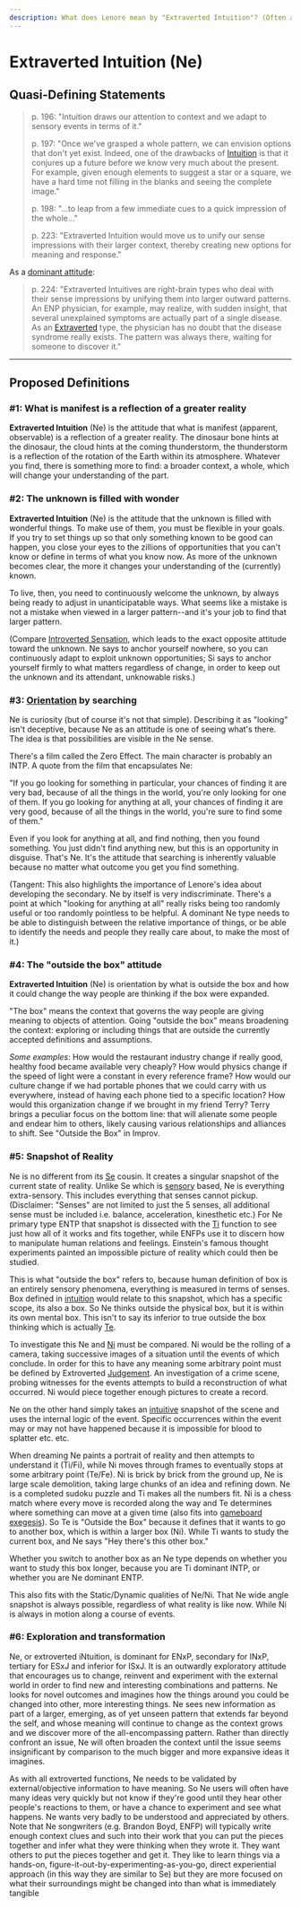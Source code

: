 ```yaml
---
description: What does Lenore mean by "Extraverted Intuition"? (Often abbreviated "Ne".)
---
```


# Extraverted Intuition (Ne)

## Quasi-Defining Statements

> p. 196: "Intuition draws our attention to context and we adapt to sensory events in terms of it."
>
> p. 197: "Once we've grasped a whole pattern, we can envision options that don't yet exist. Indeed, one of the drawbacks of [Intuition](./) is that it conjures up a future before we know very much about the present. For example, given enough elements to suggest a star or a square, we have a hard time not filling in the blanks and seeing the complete image."
>
> p. 198: "...to leap from a few immediate cues to a quick impression of the whole..."
>
> p. 223: "Extraverted Intuition would move us to unify our sense impressions with their larger context, thereby creating new options for meaning and response."

As a [dominant attitude](../../cognitive-stack/dominant-function.md):&#x20;

> p. 224: "Extraverted Intuitives are right-brain types who deal with their sense impressions by unifying them into larger outward patterns. An ENP physician, for example, may realize, with sudden insight, that several unexplained symptoms are actually part of a single disease. As an [Extraverted](../../attitude.md) type, the physician has no doubt that the disease syndrome really exists. The pattern was always there, waiting for someone to discover it."

***

## Proposed Definitions

### #1: What is manifest is a reflection of a greater reality

**Extraverted Intuition** (Ne) is the attitude that what is manifest (apparent, observable) is a reflection of a greater reality. The dinosaur bone hints at the dinosaur, the cloud hints at the coming thunderstorm, the thunderstorm is a reflection of the rotation of the Earth within its atmosphere. Whatever you find, there is something more to find: a broader context, a whole, which will change your understanding of the part.

### #2: The unknown is filled with wonder

**Extraverted Intuition** (Ne) is the attitude that the unknown is filled with wonderful things. To make use of them, you must be flexible in your goals. If you try to set things up so that only something known to be good can happen, you close your eyes to the zillions of opportunities that you can't know or define in terms of what you know now. As more of the unknown becomes clear, the more it changes your understanding of the (currently) known.

To live, then, you need to continuously welcome the unknown, by always being ready to adjust in unanticipatable ways. What seems like a mistake is not a mistake when viewed in a larger pattern--and it's your job to find that larger pattern.

(Compare [Introverted Sensation](../sensation/introverted-sensation-si.md), which leads to the exact opposite attitude toward the unknown. Ne says to anchor yourself nowhere, so you can continuously adapt to exploit unknown opportunities; Si says to anchor yourself firmly to what matters regardless of change, in order to keep out the unknown and its attendant, unknowable risks.)

### #3: [Orientation](../../../../sign-interpretation/orienting/) by searching

Ne is curiosity (but of course it's not that simple). Describing it as "looking" isn't deceptive, because Ne as an attitude is one of seeing what's there. The idea is that possibilities are visible in the Ne sense.

There's a film called the Zero Effect. The main character is probably an INTP. A quote from the film that encapsulates Ne:

"If you go looking for something in particular, your chances of finding it are very bad, because of all the things in the world, you're only looking for one of them. If you go looking for anything at all, your chances of finding it are very good, because of all the things in the world, you're sure to find some of them."

Even if you look for anything at all, and find nothing, then you found something. You just didn't find anything new, but this is an opportunity in disguise. That's Ne. It's the attitude that searching is inherently valuable because no matter what outcome you get you find something.

(Tangent: This also highlights the importance of Lenore's idea about developing the secondary. Ne by itself is very indiscriminate. There's a point at which "looking for anything at all" really risks being too randomly useful or too randomly pointless to be helpful. A dominant Ne type needs to be able to distinguish between the relative importance of things, or be able to identify the needs and people they really care about, to make the most of it.)

### #4: The "outside the box" attitude

**Extraverted Intuition** (Ne) is orientation by what is outside the box and how it could change the way people are thinking if the box were expanded.

"The box" means the context that governs the way people are giving meaning to objects of attention. Going "outside the box" means broadening the context: exploring or including things that are outside the currently accepted definitions and assumptions.

_Some examples_: How would the restaurant industry change if really good, healthy food became available very cheaply? How would physics change if the speed of light were a constant in every reference frame? How would our culture change if we had portable phones that we could carry with us everywhere, instead of having each phone tied to a specific location? How would this organization change if we brought in my friend Terry? Terry brings a peculiar focus on the bottom line: that will alienate some people and endear him to others, likely causing various relationships and alliances to shift. See "Outside the Box" in Improv.

### #5: Snapshot of Reality

Ne is no different from its [Se](../sensation/extraverted-sensation-se.md) cousin. It creates a singular snapshot of the current state of reality. Unlike Se which is [sensory](../sensation/) based, Ne is everything extra-sensory. This includes everything that senses cannot pickup. (Disclaimer: "Senses" are not limited to just the 5 senses, all additional sense must be included i.e. balance, acceleration, kinesthetic etc.) For Ne primary type ENTP that snapshot is dissected with the [Ti](../../judgement/thinking/introverted-thinking-ti.md) function to see just how all of it works and fits together, while ENFPs use it to discern how to manipulate human relations and feelings. Einstein's famous thought experiments painted an impossible picture of reality which could then be studied.

This is what "outside the box" refers to, because human definition of box is an entirely sensory phenomena, everything is measured in terms of senses. Box defined in [intuition](./) would relate to this snapshot, which has a specific scope, its also a box. So Ne thinks outside the physical box, but it is within its own mental box. This isn't to say its inferior to true outside the box thinking which is actually [Te](../../judgement/thinking/extraverted-thinking-te/).

To investigate this Ne and [Ni](introverted-intuition-ni.md) must be compared. Ni would be the rolling of a camera, taking successive images of a situation until the events of which conclude. In order for this to have any meaning some arbitrary point must be defined by Extroverted [Judgement](../../judgement/). An investigation of a crime scene, probing witnesses for the events attempts to build a reconstruction of what occurred. Ni would piece together enough pictures to create a record.

Ne on the other hand simply takes an [intuitive](./) snapshot of the scene and uses the internal logic of the event. Specific occurrences within the event may or may not have happened because it is impossible for blood to splatter etc. etc.

When dreaming Ne paints a portrait of reality and then attempts to understand it (Ti/Fi), while Ni moves through frames to eventually stops at some arbitrary point (Te/Fe). Ni is brick by brick from the ground up, Ne is large scale demolition, taking large chunks of an idea and refining down. Ne is a completed sudoku puzzle and Ti makes all the numbers fit. Ni is a chess match where every move is recorded along the way and Te determines where something can move at a given time (also fits into [gameboard exegesis](../../../../exegeses-and-hypotheses/introversion-extraversion/game-board.md)). So Te is "Outside the Box" because it defines that it wants to go to another box, which is within a larger box (Ni). While Ti wants to study the current box, and Ne says "Hey there's this other box."

Whether you switch to another box as an Ne type depends on whether you want to study this box longer, because you are Ti dominant INTP, or whether you are Ne dominant ENTP.

This also fits with the Static/Dynamic qualities of Ne/Ni. That Ne wide angle snapshot is always possible, regardless of what reality is like now. While Ni is always in motion along a course of events.

### #6: Exploration and transformation

Ne, or extroverted iNtuition, is dominant for ENxP, secondary for INxP, tertiary for ESxJ and inferior for ISxJ. It is an outwardly exploratory attitude that encourages us to change, reinvent and experiment with the external world in order to find new and interesting combinations and patterns. Ne looks for novel outcomes and imagines how the things around you could be changed into other, more interesting things. Ne sees new information as part of a larger, emerging, as of yet unseen pattern that extends far beyond the self, and whose meaning will continue to change as the context grows and we discover more of the all-encompassing pattern. Rather than directly confront an issue, Ne will often broaden the context until the issue seems insignificant by comparison to the much bigger and more expansive ideas it imagines.

As with all extroverted functions, Ne needs to be validated by external/objective information to have meaning. So Ne users will often have many ideas very quickly but not know if they're good until they hear other people's reactions to them, or have a chance to experiment and see what happens. Ne wants very badly to be understood and appreciated by others. Note that Ne songwriters (e.g. Brandon Boyd, ENFP) will typically write enough context clues and such into their work that you can put the pieces together and infer what they were thinking when they wrote it. They want others to put the pieces together and get it. They like to learn things via a hands-on, figure-it-out-by-experimenting-as-you-go, direct experiential approach (in this way they are similar to Se) but they are more focused on what their surroundings might be changed into than what is immediately tangible
